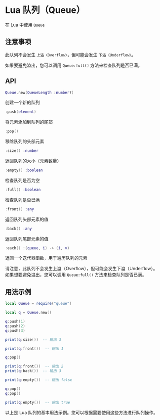 # Lua 队列（Queue）

在 Lua 中使用 `Queue`

## 注意事项

此队列不会发生 `上溢（Overflow）`，但可能会发生 `下溢（Underflow）`。

如果要避免溢出，您可以调用 `Queue:full()` 方法来检查队列是否已满。

## API

```lua
Queue.new(QueueLength :number?)
```

创建一个新的队列

```lua
:push(element)
```

将元素添加到队列的尾部

```lua
:pop()
```

移除队列的头部元素

```lua
:size() :number
```

返回队列的大小（元素数量）

```lua
:empty() :boolean
```

检查队列是否为空

```lua
:full() :boolean
```

检查队列是否已满

```lua
:front() :any
```

返回队列头部元素的值

```lua
:back() :any
```

返回队列尾部元素的值

```lua
:each() :(queue, i) -> (i, v)
```

返回一个迭代器函数，用于遍历队列的元素

请注意，此队列不会发生上溢（Overflow），但可能会发生下溢（Underflow）。如果想要避免溢出，您可以调用 `Queue:full()` 方法来检查队列是否已满。

## 用法示例

```lua
local Queue = require("queue")

local q = Queue.new()

q:push(1)
q:push(2)
q:push(3)

print(q:size())  -- 输出 3

print(q:front())  -- 输出 1

q:pop()

print(q:front())  -- 输出 2
print(q:back())  -- 输出 3

print(q:empty())  -- 输出 false

q:pop()
q:pop()

print(q:empty())  -- 输出 true
```

以上是 Lua 队列的基本用法示例。您可以根据需要使用这些方法进行队列操作。

